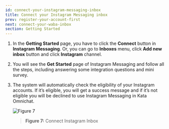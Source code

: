```yaml
---
id: connect-your-instagram-messaging-inbox
title: Connect your Instagram Messaging inbox
prev: register-your-account-first
next: connect-your-waba-inbox
section: Getting Started
---
```


1. In the **Getting Started** page, you have to click the **Connect** button in **Instagram Messaging**. Or, you can go to **Inboxes** menu, click **Add new inbox** button and click **Instagram** channel.
2. You will see the **Get Started** page of Instagram Messaging and follow all the steps, including answering some integration questions and mini survey.
3. The system will automatically check the eligibility of your Instagram accounts. If it’s eligible, you will get a success message and if it’s not eligible you will be declined to use Instagram Messaging in Kata Omnichat.

    ![Figure 7](/assets/images/products/kata-omnichat/image7.png)

    > **Figure 7:** Connect Instagram Inbox
